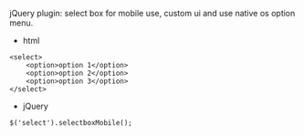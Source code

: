 jQuery plugin: select box for mobile use, custom ui and use native os option menu.

- html

```
<select>
	<option>option 1</option>
	<option>option 2</option>
	<option>option 3</option>
</select>
```

- jQuery

```
$('select').selectboxMobile();
```
